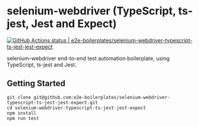 # selenium-webdriver (TypeScript, ts-jest, Jest and Expect)

[![GitHub Actions status | e2e-boilerplates/selenium-webdriver-typescript-ts-jest-jest-expect](https://github.com/e2e-boilerplates/selenium-webdriver-typescript-ts-jest-jest-expect/workflows/selenium-webdriver-typescript-ts-jest-jest-expect/badge.svg)](https://github.com/e2e-boilerplates/selenium-webdriver-typescript-ts-jest-jest-expect/actions?workflow=selenium-webdriver-typescript-ts-jest-jest-expect)

selenium-webdriver end-to-end test automation boilerplate, using TypeScript, ts-jest and Jest.

## Getting Started

    git clone git@github.com:e2e-boilerplates/selenium-webdriver-typescript-ts-jest-jest-expect.git
    cd selenium-webdriver-typescript-ts-jest-jest-expect
    npm install
    npm run test
